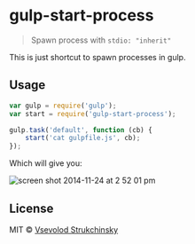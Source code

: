 # gulp-start-process

> Spawn process with `stdio: "inherit"`

This is just shortcut to spawn processes in gulp.

## Usage

```js
var gulp = require('gulp');
var start = require('gulp-start-process');

gulp.task('default', function (cb) {
    start('cat gulpfile.js', cb);
});
```

Which will give you:

![screen shot 2014-11-24 at 2 52 01 pm](https://cloud.githubusercontent.com/assets/365089/5163125/7dae0950-73e9-11e4-82e6-625b7a629d48.png)

## License

MIT © [Vsevolod Strukchinsky](floatdrop@gmail.com)
